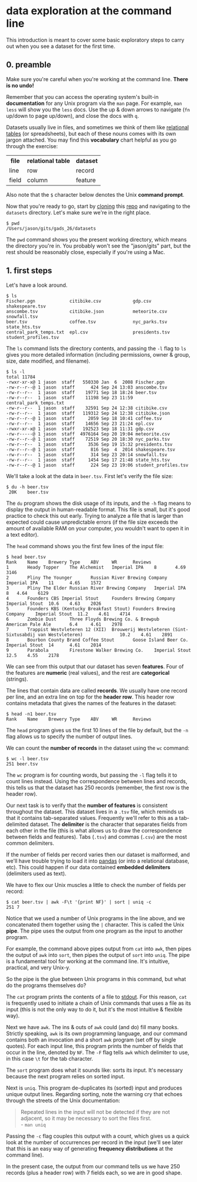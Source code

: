# data exploration at the command line

This introduction is meant to cover some basic exploratory steps to carry out when you
see a dataset for the first time.

## 0. preamble
Make sure you're careful when you're working at the command line. **There is no undo!**

Remember that you can access the operating system's built-in **documentation**
for any Unix program via the `man` page. For example, `man less` will show you
the `less` docs. Use the up & down arrows to navigate (`fn` up/down to page up/down),
and close the docs with `q`. 

Datasets usually live in files, and sometimes we think of them like
[relational tables](http://www.w3schools.com/sql/sql_intro.asp)
(or spreadsheets), but each of these nouns comes with its own jargon
attached. You may find this **vocabulary** chart helpful as you go through the exercise:

<table>
    <tr>
        <th>file
        <th>relational table
        <th>dataset
    <tr>
        <td>line
        <td>row
        <td>record
    <tr>
        <td>field
        <td>column
        <td>feature
</table>

Also note that the `$` character below denotes the Unix **command prompt**.

Now that you're ready to go, start by
[cloning](https://guides.github.com/activities/hello-world/) this
[repo](https://github.com/jason137/gads_26)
and navigating to the `datasets` directory. Let's make sure we're in the right place.

    $ pwd
    /Users/jason/gits/gads_26/datasets

The `pwd` command shows you the present working directory, which means the
directory you're in. You probably won't see the "jason/gits" part, but the rest should
be reasonably close, especially if you're using a Mac.

## 1. first steps
Let's have a look around.

    $ ls
    Fischer.pgn             citibike.csv            gdp.csv                 shakespeare.tsv
    anscombe.tsv            citibike.json           meteorite.csv           snowfall.tsv
    beer.tsv                coffee.tsv              nyc_parks.tsv           state_hts.tsv
    central_park_temps.txt  epl.csv                 presidents.tsv          student_profiles.tsv

The `ls` command lists the directory contents, and passing the `-l` flag to
`ls` gives you more detailed information (including permissions, owner &
group, size, date modified, and filename).

    $ ls -l
    total 11784
    -rwxr-xr-x@ 1 jason  staff   550330 Jan  6  2008 Fischer.pgn
    -rw-r--r--@ 1 jason  staff      424 Sep 24 13:03 anscombe.tsv
    -rw-r--r--  1 jason  staff    19771 Sep 18 18:24 beer.tsv
    -rw-r--r--  1 jason  staff    11198 Sep 23 11:59 central_park_temps.txt
    -rw-r--r--  1 jason  staff    32591 Sep 24 12:38 citibike.csv
    -rw-r--r--  1 jason  staff   119312 Sep 24 12:38 citibike.json
    -rw-r--r--@ 1 jason  staff     2059 Sep 18 10:41 coffee.tsv
    -rw-r--r--  1 jason  staff    14656 Sep 23 21:24 epl.csv
    -rwxr-xr-x@ 1 jason  staff   192523 Sep 18 11:31 gdp.csv
    -rw-r-----@ 1 jason  staff  4976164 Sep 20 19:04 meteorite.csv
    -rw-r--r--@ 1 jason  staff    72519 Sep 20 18:30 nyc_parks.tsv
    -rw-r--r--  1 jason  staff     3536 Sep 19 15:32 presidents.tsv
    -rw-r--r--@ 1 jason  staff      816 Sep  4  2014 shakespeare.tsv
    -rw-r--r--  1 jason  staff      314 Sep 23 20:14 snowfall.tsv
    -rw-r--r--  1 jason  staff     1454 Sep 17 21:48 state_hts.tsv
    -rw-r--r--@ 1 jason  staff      224 Sep 23 19:06 student_profiles.tsv

We'll take a look at the data in `beer.tsv`. First let's verify the file size:

    $ du -h beer.tsv
     20K    beer.tsv

The `du` program shows the disk usage of its inputs, and the `-h` flag means to
display the output in human-readable format. This file is small, but it's good
practice to check this out early. Trying to analyze a file that is larger than
expected could cause unpredictable errors (if the file size exceeds the amount
of available RAM on your computer, you wouldn't want to open it in a text editor).

The `head` command shows you the first few lines of the input file:

    $ head beer.tsv
    Rank    Name    Brewery Type    ABV     WR      Reviews
    1       Heady Topper    The Alchemist   Imperial IPA    8       4.69    3146
    2       Pliny The Younger       Russian River Brewing Company   Imperial IPA    11      4.65    1572
    3       Pliny The Elder Russian River Brewing Company   Imperial IPA    8   4.64    6129
    4       Founders CBS Imperial Stout     Founders Brewing Company    Imperial Stout  10.6    4.63    2026
    5       Founders KBS (Kentucky Breakfast Stout) Founders Brewing Company    Imperial Stout  11.2    4.61    4714
    6       Zombie Dust     Three Floyds Brewing Co. & Brewpub      American Pale Ale       6.4     4.61    2978
    7       Trappist Westvleteren 12 (XII)  Brouwerij Westvleteren (Sint-Sixtusabdij van Westvleteren)              10.2    4.61    2891
    8       Bourbon County Brand Coffee Stout       Goose Island Beer Co.   Imperial Stout  14      4.61    2014
    9       Parabola        Firestone Walker Brewing Co.    Imperial Stout  12.5    4.55    2178 

We can see from this output that our dataset has seven **features**. Four of the
features are **numeric** (real values), and the rest are **categorical** (strings).

The lines that contain data are called **records**. We usually have one record
per line, and an extra line on top for the **header row**. This header row contains
metadata that gives the names of the features in the dataset:

    $ head -n1 beer.tsv
    Rank    Name    Brewery Type    ABV     WR      Reviews

The `head` program gives us the first 10 lines of the file by default, but
the `-n` flag allows us to specify the number of output lines.

We can count the **number of records** in the dataset using the `wc` command:

    $ wc -l beer.tsv
    251 beer.tsv

The `wc` program is for counting words, but passing the `-l` flag tells it to
count lines instead. Using the correspondence between lines and records,
this tells us that the dataset has 250 records (remember, the first row is the
header row).

Our next task is to verify that the **number of features** is consistent throughout the
dataset. This dataset lives in a `.tsv` file, which reminds us that it contains
tab-separated values. Frequently we'll refer to this as a tab-delimited
dataset. The **delimiter** is the character that separates fields from each
other in the file (this is what allows us to draw the correspondence between fields and
features). Tabs (`.tsv`) and commas (`.csv`) are the most common delimiters.

If the number of fields per record varies then our dataset is malformed,
and we'll have trouble trying to load it into [pandas](http://pandas.pydata.org/)
(or into a relational database, etc). This could happen if our data contained
**embedded delimiters** (delimiters used as text).

We have to flex our Unix muscles a little to check the number of fields per
record:

    $ cat beer.tsv | awk -F\t '{print NF}' | sort | uniq -c
    251 7

Notice that we used a number of Unix programs in the line above, and we
concatenated them together using the `|` character. This is called the Unix
**pipe**. The pipe uses the output from one program as the input to another program.

For example, the command above pipes output from `cat` into `awk`, then
pipes the output of `awk` into `sort`, then pipes the output of `sort`
into `uniq`. The pipe is a fundamental tool for working at the command line.
It's intuitive, practical, and very Unix-y.

So the pipe is the glue between Unix programs in this command, but what do the
programs themselves do?

The `cat` program prints the contents of a file to
[stdout](http://stackoverflow.com/questions/3385201/confused-about-stdin-stdout-and-stderr).
For this reason, `cat` is frequently used to initiate a chain of
Unix commands that uses a file as its input (this is not the only way to do it,
but it's the most intuitive & flexible way).

Next we have `awk`. The ins & outs of `awk` could (and do) fill many books.
Strictly speaking, `awk` is its own programming language, and our
command contains both an invocation and a short `awk` program (set off by
single quotes). For each input line, this program prints the number of fields
that occur in the line, denoted by `NF`. The `-F` flag tells `awk` which delimiter to use,
in this case `\t` for the tab character.

The `sort` program does what it sounds like: sorts its input. It's necessary
because the next program relies on sorted input.

Next is `uniq`. This program de-duplicates its (sorted) input and produces unique 
output lines. Regarding sorting, note the warning cry that echoes through the
streets of the Unix documentation:

> Repeated lines in the input will not be detected if they are not adjacent, so it
> may be necessary to sort the files first.  
>\- `man uniq`

Passing the `-c` flag couples this output with a count, which
gives us a quick look at the number of occurrences per record in the input
(we'll see later that this is an easy way of generating **frequency distributions** at the
command line).

In the present case, the output from our command tells us we have 250
records (plus a header row) with 7 fields each, so we are in good shape.

